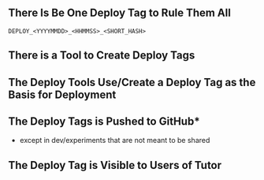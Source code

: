 

## There Is Be One Deploy Tag to Rule Them All

`DEPLOY_<YYYYMMDD>_<HHMMSS>_<SHORT_HASH>`

## There is a Tool to Create Deploy Tags

## The Deploy Tools Use/Create a Deploy Tag as the Basis for Deployment

## The Deploy Tags is Pushed to GitHub*

* except in dev/experiments that are not meant to be shared

## The Deploy Tag is Visible to Users of Tutor


